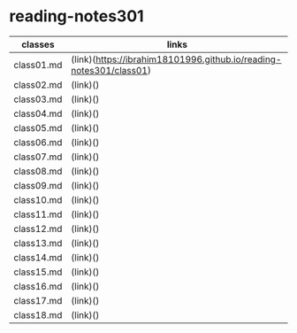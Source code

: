 # reading-notes301
classes    | links
-----------| -------------
class01.md |(link)(https://ibrahim18101996.github.io/reading-notes301/class01)
class02.md |(link)()
class03.md |(link)()
class04.md |(link)()
class05.md |(link)()
class06.md |(link)()
class07.md |(link)()
class08.md |(link)()
class09.md |(link)()
class10.md |(link)()
class11.md |(link)()
class12.md |(link)()
class13.md |(link)()
class14.md |(link)()
class15.md |(link)()
class16.md |(link)()
class17.md |(link)()
class18.md |(link)()
